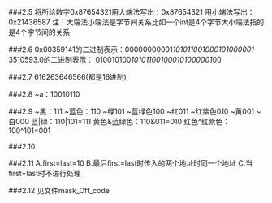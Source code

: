 ###2.5
将所给数字0x87654321用大端法写出：0x87654321
                  用小端法写出：0x21436587
注：大端法小端法是字节间关系比如一个int是4个字节大小端法指的是4个字节间的关系

###2.6
0x00359141的二进制表示：00000000001*101011001000101000001*
3510593.0的二进制表示：   010010100*101011001000101000001*00

###2.7
616263646566(都是16进制)

###2.8
~a：10010110  

###2.9
~黑：111 ~蓝色：110 ~绿101 ~蓝绿色100 ~红011
~红紫色010 ~黄001 ~白000
蓝|绿：110|101=111
黄色&蓝绿色：110&011=010
红色^红紫色：100^101=001

###2.10


###2.11
A.first=last=10
B.最后first=last时传入的两个地址时同一个地址
C.当first=last时不进行处理

###2.12
见文件mask_Off_code
